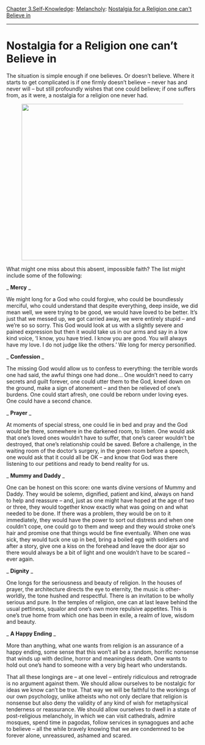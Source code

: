 [Chapter 3.Self-Knowledge](https://www.theschooloflife.com/thebookoflife/category/self-knowledge/): [Melancholy](https://www.theschooloflife.com/thebookoflife/category/self-knowledge/melancholy/): [Nostalgia for a Religion one can't Believe in](https://www.theschooloflife.com/thebookoflife/nostalgia-for-religion-one-cant-believe-in/)

* * *

# Nostalgia for a Religion one can’t Believe in

The situation is simple enough if one believes. Or doesn’t believe. Where it starts to get complicated is if one firmly doesn’t believe – never has and never will – but still profoundly wishes that one could believe; if one suffers from, as it were, a nostalgia for a religion one never had.

<figure class="aligncenter is-resized"><img src="https://www.theschooloflife.com/thebookoflife/wp-content/uploads/2020/06/53.jpg" alt="" class="wp-image-24702" width="614" height="409" srcset="https://www.theschooloflife.com/thebookoflife/wp-content/uploads/2020/06/53.jpg 669w, https://www.theschooloflife.com/thebookoflife/wp-content/uploads/2020/06/53-300x200.jpg 300w" sizes="(max-width: 614px) 100vw, 614px"></figure>

What might one miss about this absent, impossible faith? The list might include some of the following:

_ **Mercy** _

We might long for a God who could forgive, who could be boundlessly merciful, who could understand that despite everything, deep inside, we did mean well, we were trying to be good, we would have loved to be better. It’s just that we messed up, we got carried away, we were entirely stupid – and we’re so so sorry. This God would look at us with a slightly severe and pained expression but then it would take us in our arms and say in a low kind voice, ‘I know, you have tried. I know you are good. You will always have my love. I do not judge like the others.’ We long for mercy personified.

_ **Confession** _

The missing God would allow us to confess to everything: the terrible words one had said, the awful things one had done… One wouldn’t need to carry secrets and guilt forever, one could utter them to the God, kneel down on the ground, make a sign of atonement – and then be relieved of one’s burdens. One could start afresh, one could be reborn under loving eyes. One could have a second chance.

_ **Prayer** _

At moments of special stress, one could lie in bed and pray and the God would be there, somewhere in the darkened room, to listen. One would ask that one’s loved ones wouldn’t have to suffer, that one’s career wouldn’t be destroyed, that one’s relationship could be saved. Before a challenge, in the waiting room of the doctor’s surgery, in the green room before a speech, one would ask that it could all be OK – and know that God was there listening to our petitions and ready to bend reality for us.

_ **Mummy and Daddy** _

One can be honest on this score: one wants divine versions of Mummy and Daddy. They would be solemn, dignified, patient and kind, always on hand to help and reassure – and, just as one might have hoped at the age of two or three, they would together know exactly what was going on and what needed to be done. If there was a problem, they would be on to it immediately, they would have the power to sort out distress and when one couldn’t cope, one could go to them and weep and they would stroke one’s hair and promise one that things would be fine eventually. When one was sick, they would tuck one up in bed, bring a boiled egg with soldiers and after a story, give one a kiss on the forehead and leave the door ajar so there would always be a bit of light and one wouldn’t have to be scared – ever again.

_ **Dignity** _

One longs for the seriousness and beauty of religion. In the houses of prayer, the architecture directs the eye to eternity, the music is other-worldly, the tone hushed and respectful. There is an invitation to be wholly serious and pure. In the temples of religion, one can at last leave behind the usual pettiness, squalor and one’s own more repulsive appetites. This is one’s true home from which one has been in exile, a realm of love, wisdom and beauty.

_ **A Happy Ending** _

More than anything, what one wants from religion is an assurance of a happy ending, some sense that this won’t all be a random, horrific nonsense that winds up with decline, horror and meaningless death. One wants to hold out one’s hand to someone with a very big heart who understands.

That all these longings are – at one level – entirely ridiculous and retrograde is no argument against them. We should allow ourselves to be nostalgic for ideas we know can’t be true. That way we will be faithful to the workings of our own psychology, unlike atheists who not only declare that religion is nonsense but also deny the validity of any kind of wish for metaphysical tenderness or reassurance. We should allow ourselves to dwell in a state of post-religious melancholy, in which we can visit cathedrals, admire mosques, spend time in pagodas, follow services in synagogues and ache to believe – all the while bravely knowing that we are condemned to be forever alone, unreassured, ashamed and scared.
